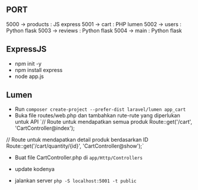 ## PORT 
5000 -> products : JS express
5001 -> cart : PHP lumen
5002 -> users : Python flask
5003 -> reviews : Python flask 
5004 -> main : Python flask

## ExpressJS
- npm init -y
- npm install express
- node app.js


## Lumen
- Run `composer create-project --prefer-dist laravel/lumen app_cart`
- Buka file routes/web.php dan tambahkan rute-rute yang diperlukan untuk API 
`// Route untuk mendapatkan semua produk
Route::get('/cart', 'CartController@index');

// Route untuk mendapatkan detail produk berdasarkan ID
Route::get('/cart/quantity/{id}', 'CartController@show');`

- Buat file CartController.php di `app/Http/Controllers`

- update kodenya 

- jalankan server `php -S localhost:5001 -t public`